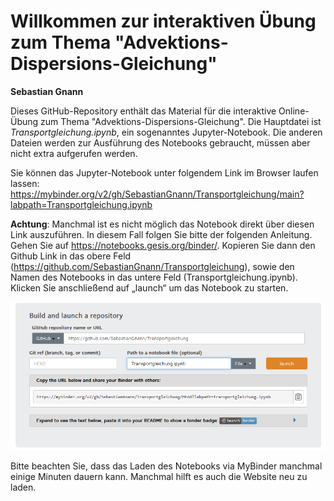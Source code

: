 # Willkommen zur interaktiven Übung zum Thema "Advektions-Dispersions-Gleichung"

**Sebastian Gnann**

Dieses GitHub-Repository enthält das Material für die interaktive Online-Übung zum Thema "Advektions-Dispersions-Gleichung". 
Die Hauptdatei ist *Transportgleichung.ipynb*, ein sogenanntes Jupyter-Notebook. Die anderen Dateien werden zur Ausführung des Notebooks gebraucht, müssen aber nicht extra aufgerufen werden.

Sie können das Jupyter-Notebook unter folgendem Link im Browser laufen lassen: https://mybinder.org/v2/gh/SebastianGnann/Transportgleichung/main?labpath=Transportgleichung.ipynb

**Achtung**: Manchmal ist es nicht möglich das Notebook direkt über diesen Link auszuführen. In diesem Fall folgen Sie bitte der folgenden Anleitung.
Gehen Sie auf https://notebooks.gesis.org/binder/. Kopieren Sie dann den Github Link in das obere Feld (https://github.com/SebastianGnann/Transportgleichung), sowie den Namen des Notebooks in das untere Feld (Transportgleichung.ipynb). Klicken Sie anschließend auf „launch“ um das Notebook zu starten. 

![image](/store/screenshot_binder_gesis.png)

Bitte beachten Sie, dass das Laden des Notebooks via MyBinder manchmal einige Minuten dauern kann. Manchmal hilft es auch die Website neu zu laden.
